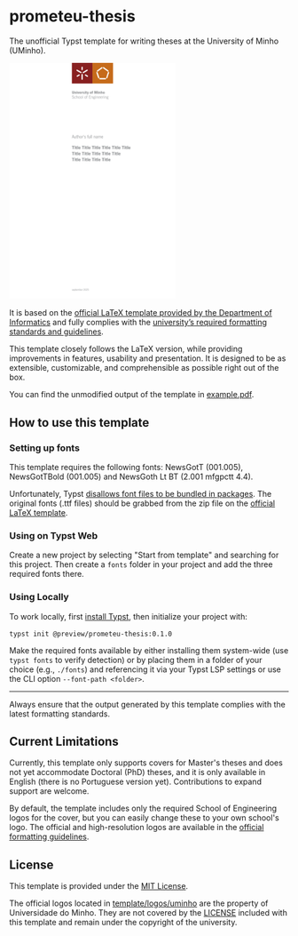 # prometeu-thesis

The unofficial Typst template for writing theses at the University of Minho (UMinho). 

<img src="thumbnail.png" alt="Template cover thumbnail" width="300"/>

It is based on the [official LaTeX template provided by the Department of Informatics](https://web.di.uminho.pt/sitedi/latex/) and fully complies with the [university’s required formatting standards and guidelines](https://alunos.uminho.pt/PT/estudantes/Paginas/InfoUteisFormatacao.aspx). 

This template closely follows the LaTeX version, while providing improvements in features, usability and presentation. It is designed to be as extensible, customizable, and comprehensible as possible right out of the box.

You can find the unmodified output of the template in [example.pdf](./example.pdf).

## How to use this template

### Setting up fonts

This template requires the following fonts: NewsGotT (001.005), NewsGotTBold (001.005) and NewsGoth Lt BT (2.001 mfgpctt 4.4).

Unfortunately, Typst [disallows font files to be bundled in packages](https://github.com/typst/packages/blob/main/docs/resources.md#fonts-are-not-supported-in-packages). The original fonts (.ttf files) should be grabbed from the zip file on the [official LaTeX template](https://web.di.uminho.pt/sitedi/latex/).

### Using on Typst Web

Create a new project by selecting "Start from template" and searching for this project. Then create a `fonts` folder in your project and add the three required fonts there.
 
### Using Locally

To work locally, first [install Typst](https://typst.app/open-source/), then initialize your project with:
```
typst init @preview/prometeu-thesis:0.1.0
```

Make the required fonts available by either installing them system-wide (use `typst fonts` to verify detection) or by placing them in a folder of your choice (e.g., `./fonts`) and referencing it via your Typst LSP settings or use the CLI option `--font-path <folder>`.

---

Always ensure that the output generated by this template complies with the latest formatting standards.

## Current Limitations

Currently, this template only supports covers for Master's theses and does not yet accommodate Doctoral (PhD) theses, and it is only available in English (there is no Portuguese version yet). Contributions to expand support are welcome.

By default, the template includes only the required School of Engineering logos for the cover, but you can easily change these to your own school's logo. The official and high-resolution logos are available in the [official formatting guidelines](https://alunos.uminho.pt/PT/estudantes/Paginas/InfoUteisFormatacao.aspx).

## License

This template is provided under the [MIT License](./LICENSE).

The official logos located in [template/logos/uminho](./template/logos/uminho) are the property of Universidade do Minho. They are not covered by the [LICENSE](./LICENSE) included with this template and remain under the copyright of the university.
